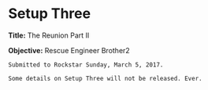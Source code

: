   # Setup Three 

__Title:__ The Reunion Part II


__Objective:__ Rescue Engineer Brother2 


    Submitted to Rockstar Sunday, March 5, 2017.

    Some details on Setup Three will not be released. Ever.
